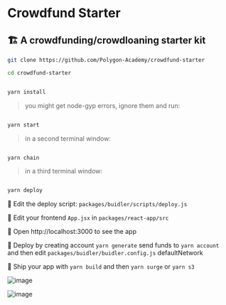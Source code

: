 # Crowdfund Starter
## 🏗 A crowdfunding/crowdloaning starter kit


```bash
git clone https://github.com/Polygon-Academy/crowdfund-starter

cd crowdfund-starter
```

```bash

yarn install

```

> you might get node-gyp errors, ignore them and run:

```bash

yarn start

```

> in a second terminal window:

```bash

yarn chain

```

> in a third terminal window:

```bash

yarn deploy

```

🔏 Edit the deploy script: `packages/buidler/scripts/deploy.js`

📝 Edit your frontend `App.jsx` in `packages/react-app/src`

📱 Open http://localhost:3000 to see the app

📡 Deploy by creating account `yarn generate` send funds to `yarn account` and then edit `packages/buidler/buidler.config.js` defaultNetwork

🚢 Ship your app with `yarn build` and then `yarn surge` or `yarn s3`


![image](https://user-images.githubusercontent.com/2653167/98257948-85038a80-1f3d-11eb-8cfc-1fc9f89104ac.png)



![image](https://user-images.githubusercontent.com/2653167/98258057-a2385900-1f3d-11eb-9cc0-ad50621fbc58.png)

